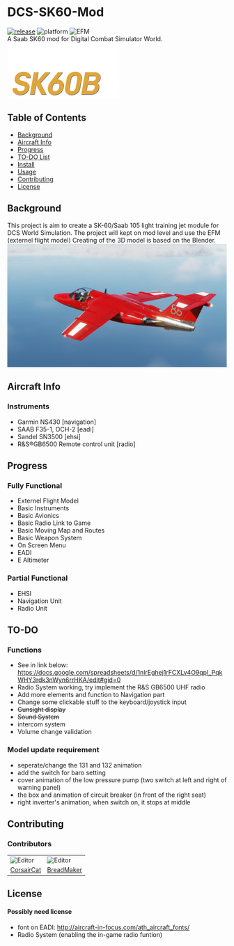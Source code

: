 # DCS-SK60-Mod
[![release](https://img.shields.io/github/v/release/corsaircat/DCS-sk60-mod?include_prereleases)](RELEASE)
![platform](https://img.shields.io/badge/platform-windows-lightgrey)
![EFM](https://img.shields.io/badge/Flightmodel-EFM-green)
<br>
A Saab SK60 mod for Digital Combat Simulator World.
<br>
![team](Theme/ME/MainMenulogo.png)


## Table of Contents
- [Background](#background)
- [Aircraft Info](#(Aircraft))
- [Progress](#Progress)
- [TO-DO List](#TO-DO)
- [Install](#install)
- [Usage](#usage)
- [Contributing](#contributing)
- [License](#license)

## Background
This project is aim to create a SK-60/Saab 105 light training jet module for DCS World Simulation. The project will kept on mod level and use the EFM (externel flight model)
Creating of the 3D model is based on the Blender.
![avatar](Theme/ME/DEMO.png)

## Aircraft Info
### Instruments
+ Garmin NS430 [navigation]
+ SAAB F35-1, OCH-2 [eadi]
+ Sandel SN3500 [ehsi]
+ R&S®GB6500 Remote control unit [radio] 

## Progress
### Fully Functional
+ Externel Flight Model
+ Basic Instruments
+ Basic Avionics
+ Basic Radio Link to Game
+ Basic Moving Map and Routes
+ Basic Weapon System
+ On Screen Menu
+ EADI
+ E Altimeter
### Partial Functional
+ EHSI
+ Navigation Unit
+ Radio Unit

## TO-DO
### Functions
+ See in link below: https://docs.google.com/spreadsheets/d/1nlrEghej1rFCXLv4O9qpI_PqkWHY3rdk3nWyn6rrHKA/edit#gid=0
+ Radio System working, try implement the R&S GB6500 UHF radio
+ Add more elements and function to Navigation part
+ Change some clickable stuff to the keyboard/joystick input
+ ~~Gunsight display~~
+ ~~Sound System~~
+ intercom system
+ Volume change validation

### Model update requirement
+ seperate/change the 131 and 132 animation
+ add the switch for baro setting
+ cover animation of the low pressure pump (two switch at left and right of warning panel)
+ the box and animation of circuit breaker (in front of the right seat)
+ right inverter's animation, when switch on, it stops at middle

## Contributing
### Contributors
<div>
    <table>
    <tr>
        <td>
            <img src="https://avatars.githubusercontent.com/u/51845471?v=4" alt="Editor" width="100">
        </td>
        <td>
            <img src="https://avatars.githubusercontent.com/u/77408529?v=4" alt="Editor" width="100">
        </td>
    </tr>
    <tr>
        <td><a href="https://github.com/CorsairCat">CorsairCat</a></td>
        <td><a href="https://github.com/Breadmaker91">BreadMaker</a></td>
    </tr>
    </table>
</div>

## License
#### Possibly need license
+ font on EADI: http://aircraft-in-focus.com/ath_aircraft_fonts/
+ Radio System (enabling the in-game radio funtion)
